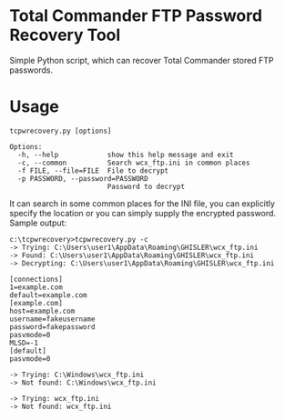 Total Commander FTP Password Recovery Tool
==========================================
Simple Python script, which can recover Total Commander stored FTP passwords.

Usage
=====

```
tcpwrecovery.py [options]

Options:
  -h, --help            show this help message and exit
  -c, --common          Search wcx_ftp.ini in common places
  -f FILE, --file=FILE  File to decrypt
  -p PASSWORD, --password=PASSWORD
                        Password to decrypt
```
It can search in some common places for the INI file, you can explicitly specify the location or you can simply supply the encrypted password. Sample output:

```
c:\tcpwrecovery>tcpwrecovery.py -c
-> Trying: C:\Users\user1\AppData\Roaming\GHISLER\wcx_ftp.ini
-> Found: C:\Users\user1\AppData\Roaming\GHISLER\wcx_ftp.ini
-> Decrypting: C:\Users\user1\AppData\Roaming\GHISLER\wcx_ftp.ini

[connections]
1=example.com
default=example.com
[example.com]
host=example.com
username=fakeusername
password=fakepassword
pasvmode=0
MLSD=-1
[default]
pasvmode=0

-> Trying: C:\Windows\wcx_ftp.ini
-> Not found: C:\Windows\wcx_ftp.ini

-> Trying: wcx_ftp.ini
-> Not found: wcx_ftp.ini
```